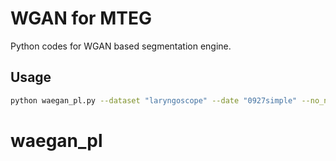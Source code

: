 # WGAN for MTEG

Python codes for WGAN based segmentation engine.

## Usage
```bash
python waegan_pl.py --dataset "laryngoscope" --date "0927simple" --no_noise --attention --n_resblk 4 --test_batch_size 8
```

# waegan_pl
